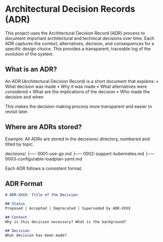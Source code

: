 # Architectural Decision Records (ADR)

This project uses the Architectural Decision Record (ADR) process to document important architectural and technical decisions over time. Each ADR captures the context, alternatives, decision, and consequences for a specific design choice. This provides a transparent, traceable log of the evolution of the system.

## What is an ADR?

An ADR (Architectural Decision Record) is a short document that explains:
	•	What decision was made
	•	Why it was made
	•	What alternatives were considered
	•	What are the implications of the decision
	•	Who made the decision and when

This makes the decision-making process more transparent and easier to revisit later.

## Where are ADRs stored?


Example:
All ADRs are stored in the decisions/ directory, numbered and titled by topic.

decisions/
├── 0001-use-go.md
├── 0002-support-kubernetes.md
├── 0003-configurable-loadplan-yaml.md

Each ADR follows a consistent format.

## ADR Format

```markdown
# ADR-XXXX: Title of the Decision

## Status
Proposed | Accepted | Deprecated | Superseded by ADR-XXXX

## Context
Why is this decision necessary? What is the background?

## Decision
What decision has been made?
```


